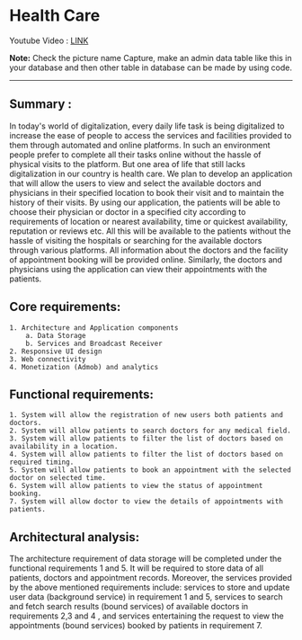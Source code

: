 # Health Care

Youtube Video : [LINK](https://www.youtube.com/watch?v=dBBc0Hr4PhY)

**Note:**  Check the picture name Capture, make an admin data table like this in your database and then other table in database can be made by using code.
***
## Summary :
    
In today's world of digitalization, every daily life task is being digitalized to increase the ease of people to access the services and facilities provided to them through automated and online platforms. In such an environment people prefer to complete all their tasks online without the hassle of physical visits to the platform. But one area of life that still lacks digitalization in our country is health care. We plan to develop an application that will allow the users to view and select the available doctors and physicians in their specified location to book their visit and to maintain the history of their visits. By using our application, the patients will be able to choose their physician or doctor in a specified city according to requirements of location or nearest availability, time or quickest availability, reputation or reviews etc. All this will be available to the patients without the hassle of visiting the hospitals or searching for the available doctors through various platforms. All information about the doctors and the facility of appointment booking will be provided online.
Similarly, the doctors and physicians using the application can view their appointments with the patients.

Core requirements:
---
	1. Architecture and Application components
		a. Data Storage
		b. Services and Broadcast Receiver
	2. Responsive UI design
	3. Web connectivity
	4. Monetization (Admob) and analytics


Functional requirements:
---
	1. System will allow the registration of new users both patients and doctors.
	2. System will allow patients to search doctors for any medical field.
	3. System will allow patients to filter the list of doctors based on availability in a location.
	4. System will allow patients to filter the list of doctors based on required timing.
	5. System will allow patients to book an appointment with the selected doctor on selected time.
	6. System will allow patients to view the status of appointment booking.
	7. System will allow doctor to view the details of appointments with patients.

Architectural analysis:
---
The architecture requirement of data storage will be completed under the functional requirements 1 and 5. It will be required to store data of all patients, doctors and appointment records. Moreover, the services provided by the above mentioned requirements include: services to store and update user data (background service) in requirement 1 and 5, services to search and fetch search results (bound services) of available doctors in requirements 2,3 and 4 , and services entertaining the request to view the appointments (bound services) booked by patients in  requirement 7.
